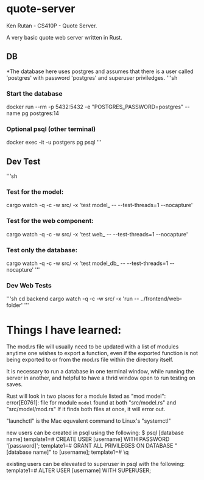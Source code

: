 # quote-server
Ken Rutan - CS410P - Quote Server.

A very basic quote web server written in Rust.

## DB
*The database here uses postgres and assumes that there is a user called 'postgres' with password 'postgres' and superuser priviledges.
'''sh
### Start the database
docker run --rm -p 5432:5432 -e "POSTGRES_PASSWORD=postgres" --name pg postgres:14

### Optional psql (other terminal)
docker exec -it -u postgers pg psql
'''

## Dev Test
'''sh
### Test for the model:
cargo watch -q -c -w src/ -x 'test model_ -- --test-threads=1 --nocapture'

### Test for the web component:
cargo watch -q -c -w src/ -x 'test web_ -- --test-threads=1 --nocapture'

### Test only the database:
cargo watch -q -c -w src/ -x 'test model_db_ -- --test-threads=1 --nocapture'
'''

### Dev Web Tests

'''sh
cd backend
cargo watch -q -c -w src/ -x 'run -- ../frontend/web-folder'
'''

# Things I have learned:
The mod.rs file will usually need to be updated with a list of modules anytime one wishes to export a function, even if the exported function is not being exported to or from the mod.rs file within the directory itself.

It is necessary to run a database in one terminal window, while running the server in another, and helpful to have a thrid window open to run testing on saves.

Rust will look in two places for a module listed as "mod model":
error[E0761]: file for module `model` found at both "src/model.rs" and "src/model/mod.rs"
If it finds both files at once, it will error out.

"launchctl" is the Mac equvalent command to Linux's "systemctl"

new users can be created in psql using the following:
$ psql [database name]
template1=# CREATE USER [username] WITH PASSWORD '[password]';
template1=# GRANT ALL PRIVILEGES ON DATABASE "[database name]" to [username];
template1=# \q

existing users can be eleveated to superuser in psql with the following:
template1=# ALTER USER [username] WITH SUPERUSER;


